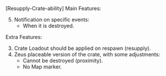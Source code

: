 [Resupply-Crate-ability]
Main Features:
<!-- 1)  Can be placed and retrieved. -->
<!-- 2)  Retrieval can only be done within 5m (Addon option). -->
<!-- 3)  Only one crate can be activated by one player (Needs to be retrieved). -->
<!-- 4)  Sounds on specific events: -->
   <!-- - Upon placing the crate -->
   <!-- - When it is picked up -->
   <!-- - When it is destroyed -->

5)  Notification on specific events:
     - When it is destroyed.

<!-- 6)  3D marker visible to all players within a certain distance (Addon option?). -->
<!-- 7)  Map marker visible to all players. -->
<!-- 8)  Enemies can destroy crate by being within 5m (Addon option). -->
<!-- 9)  Destruction timer of 60 seconds (Addon option). -->
<!-- 10) 10 minute cooldown if destroyed. -->

Extra Features:
<!-- 1) Arsenal script for saving player loadout to the crate.
    - Should be triggable by admin as well. -->
<!-- 2) Crate Loadout should be applied by an action on the crate (resupply). -->
3) Crate Loadout should be applied on respawn (resupply).
4) Zeus placeable version of the crate, with some adjustments:
    - Cannot be destroyed (proximity).
    - No Map marker.
